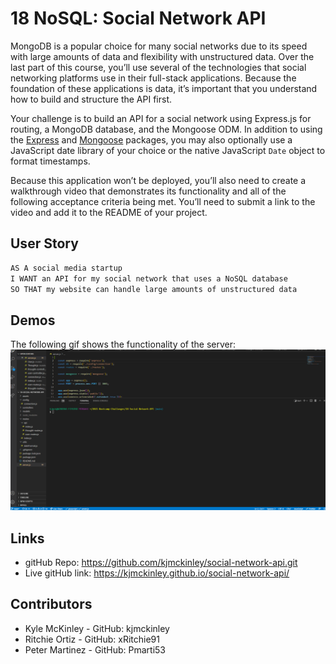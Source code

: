 # 18 NoSQL: Social Network API

MongoDB is a popular choice for many social networks due to its speed with large amounts of data and flexibility with unstructured data. Over the last part of this course, you’ll use several of the technologies that social networking platforms use in their full-stack applications. Because the foundation of these applications is data, it’s important that you understand how to build and structure the API first.

Your challenge is to build an API for a social network using Express.js for routing, a MongoDB database, and the Mongoose ODM. In addition to using the [Express](https://www.npmjs.com/package/express) and [Mongoose](https://www.npmjs.com/package/mongoose) packages, you may also optionally use a JavaScript date library of your choice or the native JavaScript `Date` object to format timestamps.

Because this application won’t be deployed, you’ll also need to create a walkthrough video that demonstrates its functionality and all of the following acceptance criteria being met. You’ll need to submit a link to the video and add it to the README of your project.


## User Story

```md
AS A social media startup
I WANT an API for my social network that uses a NoSQL database
SO THAT my website can handle large amounts of unstructured data
```


## Demos

The following gif shows the functionality of the server:
![Demo Server](/assets/server-demo.gif)


## Links
- gitHub Repo: https://github.com/kjmckinley/social-network-api.git
- Live gitHub link: https://kjmckinley.github.io/social-network-api/


## Contributors
- Kyle McKinley - GitHub: kjmckinley
- Ritchie Ortiz - GitHub: xRitchie91
- Peter Martinez - GitHub: Pmarti53